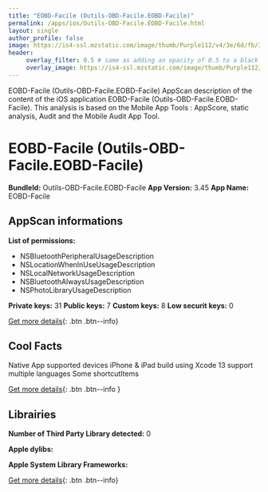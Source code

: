 ```yaml
---
title: "EOBD-Facile (Outils-OBD-Facile.EOBD-Facile)"
permalink: /apps/ios/Outils-OBD-Facile.EOBD-Facile.html
layout: single
author_profile: false
image: https://is4-ssl.mzstatic.com/image/thumb/Purple112/v4/3e/6d/fb/3e6dfbb1-36a5-116a-ae3d-51605c73472f/AppIcon-0-1x_U007emarketing-0-6-0-0-85-220.png/512x512bb.jpg
header: 
     overlay_filter: 0.5 # same as adding an opacity of 0.5 to a black background
     overlay_image: https://is4-ssl.mzstatic.com/image/thumb/Purple112/v4/3e/6d/fb/3e6dfbb1-36a5-116a-ae3d-51605c73472f/AppIcon-0-1x_U007emarketing-0-6-0-0-85-220.png/512x512bb.jpg
---
```

EOBD-Facile (Outils-OBD-Facile.EOBD-Facile) AppScan description of the content of the iOS application EOBD-Facile (Outils-OBD-Facile.EOBD-Facile). This analysis is based on the Mobile App Tools : AppScore, static analysis, Audit and the Mobile Audit App Tool.

# EOBD-Facile (Outils-OBD-Facile.EOBD-Facile)

**BundleId:** Outils-OBD-Facile.EOBD-Facile
**App Version:** 3.45
**App Name:** EOBD-Facile


## AppScan informations 

**List of permissions:** 
- NSBluetoothPeripheralUsageDescription
- NSLocationWhenInUseUsageDescription
- NSLocalNetworkUsageDescription
- NSBluetoothAlwaysUsageDescription
- NSPhotoLibraryUsageDescription
  
  
**Private keys:** 31
**Public keys:** 7
**Custom keys:** 8
**Low securit keys:** 0
  
[Get more details](/pricing.html){: .btn .btn--info}

## Cool Facts

Native App
supported devices iPhone & iPad
build using Xcode 13
support multiple languages
Some shortcutItems 
  
[Get more details](/pricing.html){: .btn .btn--info }

## Librairies 
**Number of Third Party Library detected:** 0


**Apple dylibs:**


**Apple System Library Frameworks:**


  
[Get more details](/pricing.html){: .btn .btn--info}


